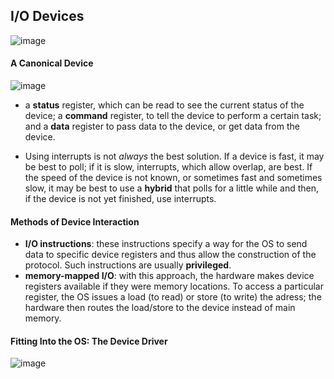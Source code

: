 ## I/O Devices
![image](https://user-images.githubusercontent.com/46720890/119257790-7048c480-bbf9-11eb-8d17-2937554e2fa8.png)

#### A Canonical Device
![image](https://user-images.githubusercontent.com/46720890/119143392-21c0ec00-ba7a-11eb-871e-2de4516fb269.png)
* a **status** register, which can be read to see the current status of the device; a **command** register, to tell the device to perform a certain task; and a **data** register to pass data to the device, or get data from the device.

* Using interrupts is not *always* the best solution. If a device is fast, it may be best to poll; if it is slow, interrupts, which allow overlap, are best. If the speed of the device is not known, or sometimes fast and sometimes slow, it may be best to use a **hybrid** that polls for a little while and then, if the device is not yet finished, use interrupts.

#### Methods of Device Interaction
* **I/O instructions**: these instructions specify a way for the OS to send data to specific device registers and thus allow the construction of the protocol. Such instructions are usually **privileged**.
* **memory-mapped I/O**: with this approach, the hardware makes device registers available if they were memory locations. To access a particular register, the OS issues a load (to read) or store (to write) the adress; the hardware then routes the load/store to the device instead of main memory.

#### Fitting Into the OS: The Device Driver
![image](https://user-images.githubusercontent.com/46720890/119258095-d6821700-bbfa-11eb-9ba3-07e80144b7bb.png)
